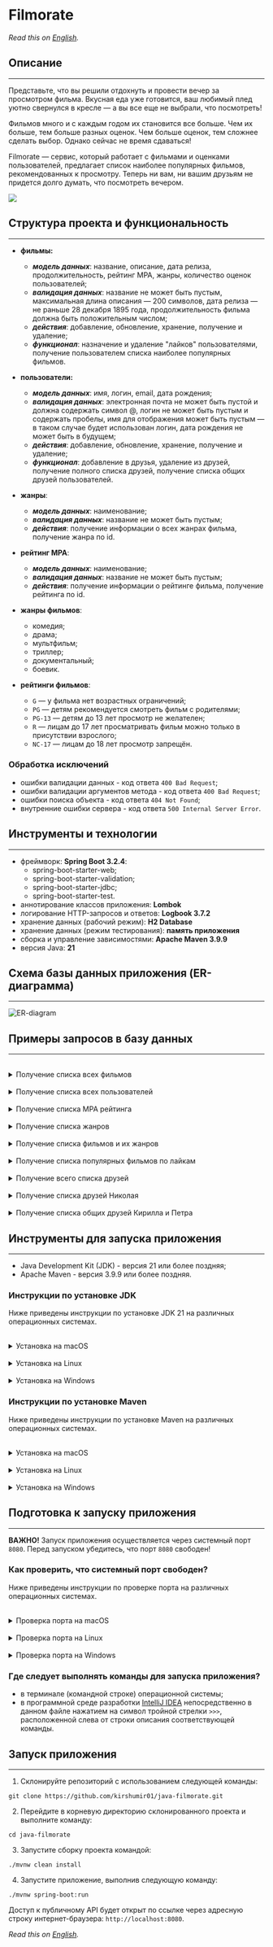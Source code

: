 # Filmorate

*Read this on [English](README.en.md).*

## Описание
___
Представьте, что вы решили отдохнуть и провести вечер за просмотром фильма. Вкусная еда уже готовится, ваш любимый плед уютно свернулся в кресле — а вы все еще не выбрали, что посмотреть!

Фильмов много и с каждым годом их становится все больше. Чем их больше, тем больше разных оценок. Чем больше оценок, тем сложнее сделать выбор. Однако сейчас не время сдаваться!

Filmorate — сервис, который работает с фильмами и оценками пользователей, предлагает список наиболее популярных фильмов, рекомендованных к просмотру. Теперь ни вам, ни вашим друзьям не придется долго думать, что посмотреть вечером.

![](https://github.com/kirshumir01/java-filmorate/blob/main/filmorate-picture.png)

## Структура проекта и функциональность
___

- **фильмы:**
  - **_модель данных_**: название, описание, дата релиза, продолжительность, рейтинг MPA, жанры, количество оценок пользователей;
  - **_валидация данных_**: название не может быть пустым, максимальная длина описания — 200 символов, дата релиза — не раньше 28 декабря 1895 года, продолжительность фильма должна быть положительным числом;
  - **_действия_**: добавление, обновление, хранение, получение и удаление;
  - **_функционал_**: назначение и удаление "лайков" пользователями, получение пользователем списка наиболее популярных фильмов.

- **пользователи:**
  - **_модель данных_**: имя, логин, email, дата рождения;
  - **_валидация данных_**: электронная почта не может быть пустой и должна содержать символ @, логин не может быть пустым и содержать пробелы, имя для отображения может быть пустым — в таком случае будет использован логин, дата рождения не может быть в будущем;
  - **_действия_**: добавление, обновление, хранение, получение и удаление;
  - **_функционал_**: добавление в друзья, удаление из друзей, получение полного списка друзей, получение списка общих друзей пользователей.

- **жанры**:
  - **_модель данных_**: наименование;
  - **_валидация данных_**: название не может быть пустым;
  - **_действия_**: получение информации о всех жанрах фильма, получение жанра по id.

- **рейтинг MPA**:
  - **_модель данных_**: наименование;
  - **_валидация данных_**: название не может быть пустым;
  - **_действия_**: получение информации о рейтинге фильма, получение рейтинга по id.

- **жанры фильмов**:
  - комедия;
  - драма;
  - мультфильм;
  - триллер;
  - документальный;
  - боевик.

- **рейтинги фильмов**:
  - ```G``` — у фильма нет возрастных ограничений;
  - ```PG``` — детям рекомендуется смотреть фильм с родителями;
  - ```PG-13``` — детям до 13 лет просмотр не желателен;
  - ```R``` — лицам до 17 лет просматривать фильм можно только в присутствии взрослого;
  - ```NC-17``` — лицам до 18 лет просмотр запрещён.

### Обработка исключений
- ошибки валидации данных - код ответа ```400 Bad Request```;
- ошибки валидации аргументов метода - код ответа ```400 Bad Request```;
- ошибки поиска объекта - код ответа ```404 Not Found```;
- внутренние ошибки сервера - код ответа ```500 Internal Server Error```.

## Инструменты и технологии
___

- фреймворк: **Spring Boot 3.2.4**:
  - spring-boot-starter-web;
  - spring-boot-starter-validation;
  - spring-boot-starter-jdbc;
  - spring-boot-starter-test.
- аннотирование классов приложения: **Lombok**
- логирование HTTP-запросов и ответов: **Logbook 3.7.2**
- хранение данных (рабочий режим): **H2 Database**
- хранение данных (режим тестирования): **память приложения**
- сборка и управление зависимостями: **Apache Maven 3.9.9**
- версия Java: **21**

## Схема базы данных приложения (ER-диаграмма)
___

![ER-diagram](https://github.com/kirshumir01/java-filmorate/blob/main/java-filmorate-diagram.png)

## Примеры запросов в базу данных
___

<br>

<details>

<summary> Получение списка всех фильмов </summary>

```sql
SELECT *
FROM films;
```

| film\_id | name          | description                                                                                                                                                                                              | release\_date | duration | mpa\_rating\_id |
|:---------|:--------------|:---------------------------------------------------------------------------------------------------------------------------------------------------------------------------------------------------------|:--------------|:---------|:----------------|
| 1        | Гладиатор     | Римская империя. Бесстрашного и благородного генерала Максимуса боготворят солдаты, а старый император Марк Аврелий безгранично доверяет ему и относится как к сыну.                                     | 2000-05-01    | 155      | 4               |
| 2        | Титаник <br/> | В первом и последнем плавании шикарного «Титаника» встречаются двое. Пассажир нижней палубы Джек выиграл билет в карты, а богатая наследница Роза отправляется в Америку, чтобы выйти замуж по расчёту.  | 1997-11-01    | 194      | 3               |

</details>

<br>

<details>

<summary> Получение списка всех пользователей </summary>

```sql
SELECT *
FROM users;
```

| user\_id | email       | login | name    | birthday   |
|:---------|:------------|:------|:--------|:-----------|
| 1        | user1@ya.ru | user1 | Николай | 1990-02-12 |
| 2        | user2@ya.ru | user2 | Кирилл  | 1993-11-01 |
| 3        | user3@ya.ru | user3 | Петр    | 1997-03-08 |

</details>

<br>

<details>

<summary> Получение списка MPA рейтинга </summary>

```sql
SELECT *
FROM mpa_ratings;
```

| mpa\_rating\_id | name  |
|:----------------|:------|
| 1               | G     |
| 2               | PG    |
| 3               | PG-13 |
| 4               | R     |
| 5               | NC-17 |

</details>

<br>

<details>

<summary> Получение списка жанров </summary>

```sql
SELECT *
FROM genres;
```

| name           | genre\_id |
|:---------------|:----------|
| Комедия        | 1         |
| Драма          | 2         |
| Мультфильм     | 3         |
| Триллер        | 4         |
| Документальный | 5         |
| Боевик         | 6         |

</details>

<br>

<details>

<summary> Получение списка фильмов и их жанров </summary>

```sql
SELECT f.name,
       g.name
FROM films f
         LEFT JOIN film_genres fg ON f.film_id = fg.film_id
         LEFT JOIN genres g ON fg.genre_id = g.genre_id;
```

| name          | name   |
|:--------------|:-------|
| Гладиатор     | Драма  |
| Гладиатор     | Боевик |
| Титаник <br/> | Драма  |

</details>

<br>

<details>

<summary> Получение списка популярных фильмов по лайкам </summary>

```sql
SELECT f.name,
       count(f.name) likes
FROM films f
         LEFT JOIN likes l ON f.film_id = l.film_id
GROUP BY f.name
ORDER BY count(f.name) DESC;
```

| name          | likes |
|:--------------|:------|
| Гладиатор     | 4     |
| Титаник <br/> | 3     |

</details>

<br>

<details>

<summary> Получение всего списка друзей </summary>

```sql
SELECT *
FROM users
         LEFT JOIN friendship f ON users.user_id = f.friend_id;
```

| user\_id | email       | login | name    | birthday   | user\_id | friend\_id | friendship\_status |
|:---------|:------------|:------|:--------|:-----------|:---------|:-----------|:-------------------|
| 1        | user1@ya.ru | user1 | Николай | 1990-02-12 | 1        | 2          | true               |
| 1        | user2@ya.ru | user2 | Кирилл  | 1993-11-01 | 2        | 1          | true               |
| 2        | user3@ya.ru | user3 | Петр    | 1997-03-08 | 3        | 1          | true               |

</details>

<br>

<details>

<summary> Получение списка друзей Николая </summary>

```sql
SELECT *
FROM users
WHERE user_id IN (SELECT f.friend_id
                  FROM users u
                           JOIN friendship f ON u.user_id = f.user_id
                  WHERE u.user_id = 1);
```

| user\_id | email         | login  | name   | birthday   |
|:---------|:--------------|:-------|:-------|:-----------|
| 2        | user2@ya.ru   | user2  | Кирилл | 1993-11-01 |
| 3        | user3@ya.ru   | user3  | Петр   | 1997-03-08 |

</details>

<br>

<details>

<summary> Получение списка общих друзей Кирилла и Петра </summary>

```sql
SELECT *
FROM users
WHERE user_id IN
      (SELECT friend_id
       FROM users u
                JOIN friendship f ON u.user_id = f.user_id
       WHERE u.user_id = 2
         AND f.is_confirmed = 'true')
  AND user_id IN
      (SELECT friend_id
       FROM users u
                JOIN friendship f ON u.user_id = f.user_id
       WHERE u.user_id = 3
         AND f.is_confirmed = 'true');
```

| user\_id | email             | login | name    | birthday   |
|:---------|:------------------|:------|:--------|:-----------|
| 1        | user1@ya.ru       | user1 | Николай | 1990-02-12 |

</details>

## Инструменты для запуска приложения
___

- Java Development Kit (JDK) - версия 21 или более поздняя;
- Apache Maven - версия 3.9.9 или более поздняя.

### Инструкции по установке JDK

Ниже приведены инструкции по установке JDK 21 на различных операционных системах.

<br>

<details>

<summary> Установка на macOS </summary>

Установите Homebrew запуском следующей команды в терминале (командной строке) операционной системы:

```shell
/bin/bash -c "$(curl -fsSL https://raw.githubusercontent.com/Homebrew/install/HEAD/install.sh)"
```

Установите JDK 21 с помощью Homebrew:

```shell
brew install openjdk@21
```

Создайте символическую ссылку, чтобы система могла найти JDK:

```shell
sudo ln -sfn /opt/homebrew/opt/openjdk@21/libexec/openjdk.jdk /Library/Java/JavaVirtualMachines/openjdk-21.jdk
```

Добавьте JDK 21 в PATH. Откройте файл .zshrc (или .bash_profile, в зависимости от используемой оболочки) и добавьте следующую строку:

```
echo 'export PATH="/opt/homebrew/opt/openjdk@21/bin:$PATH"' >> ~/.zshrc
```

Перезагрузите терминал или примените изменения с помощью команды:

```shell
source ~/.zshrc
```

Проверьте установленную версию Java:

```shell
java -version
```
</details>

<br>

<details>

<summary> Установка на Linux </summary>

Откройте терминал и выполните команду для обновления списка пакетов:

```shell
sudo apt update
```

Установите JDK 21:

```shell
sudo apt install openjdk-21-jdk
```

Убедитесь, что JDK установлен и настроен корректно:

```shell
java -version
```

</details>

<br>

<details>

<summary> Установка на Windows </summary>

1. Скачайте установочный файл JDK 21 с официального сайта [Oracle](https://www.oracle.com/java/technologies/javase/jdk21-archive-downloads.html) или OpenJDK.

2. Запустите установочный файл и следуйте инструкциям установщика.

3. После установки настройте переменную среды JAVA_HOME:
  - откройте ```Системные настройки``` > ```Переменные среды```;
  - в разделе ```Системные переменные``` нажмите ```Создать``` и введите:
    - имя переменной: ```JAVA_HOME```
    - значение переменной: путь к установленной JDK (например, ```C:\Program Files\Java\jdk-21```).
  - добавьте ```JAVA_HOME\bin``` в переменную Path.

4. Проверьте версию Java в командной строке:

```shell
java -version
```

</details>

### Инструкции по установке Maven

Ниже приведены инструкции по установке Maven на различных операционных системах.

<br>

<details>

<summary> Установка на macOS </summary>

Установите Homebrew, если он еще не установлен:

```shell
/bin/bash -c "$(curl -fsSL https://raw.githubusercontent.com/Homebrew/install/HEAD/install.sh)"
```

Установите Maven с помощью Homebrew:

```shell
brew install maven
```

Проверьте версию Maven, чтобы убедиться в правильной установке:

```shell
mvn -version
```

</details>

<br>

<details>

<summary> Установка на Linux </summary>

Откройте терминал и загрузите Apache Maven 3.9.9:

```shell
wget https://downloads.apache.org/maven/maven-3/3.9.9/binaries/apache-maven-3.9.9-bin.tar.gz
```

Распакуйте архив:

```shell
tar xzvf apache-maven-3.9.9-bin.tar.gz
```

Переместите распакованную папку в директорию /opt/:

```shell
sudo mv apache-maven-3.9.9 /opt/maven
```

Добавьте Maven в PATH. Откройте файл .bashrc или .zshrc и добавьте следующую строку:

```
export PATH=/opt/maven/bin:$PATH
```
Примените изменения:

```shell
source ~/.bashrc
```

Проверьте версию Maven:

```shell
mvn -version
```

</details>

<br>

<details>

<summary> Установка на Windows </summary>

1. Скачайте установочный архив Maven 3.9.9 с [официального сайта](https://maven.apache.org/download.cgi).

2. Распакуйте архив в удобное место, например ```C:\Program Files\Maven```.

3. Настройте переменные среды:
  - откройте ```Системные настройки``` > ```Переменные среды```.
  - в разделе ```Системные переменные``` нажмите ```Создать``` и добавьте:
    - имя переменной: ```MAVEN_HOME```
    - значение переменной: путь к папке Maven, например ```C:\Program Files\Maven```.
  - найдите переменную Path, выберите ее и нажмите ```Изменить```. Добавьте новый путь: ```%MAVEN_HOME%\bin```.

4. Перезапустите командную строку и проверьте версию Maven:

```shell
mvn -version
```

</details>

## Подготовка к запуску приложения
___

**ВАЖНО!** Запуск приложения осуществляется через системный порт ```8080```. Перед запуском убедитесь, что порт ```8080``` свободен!

### Как проверить, что системный порт свободен?

Ниже приведены инструкции по проверке порта на различных операционных системах.

<br>

<details>

<summary> Проверка порта на macOS </summary>

Откройте терминал.

Выполните следующую команду, заменив ```PORT``` на номер порта, который нужно проверить:

```
lsof -i :PORT
```

Если порт занят, команда выведет список процессов, использующих порт. Для завершения процесса используйте команду:

```
kill -9 PID
```
где ```PID``` — идентификатор процесса из вывода предыдущей команды.

Если порт свободен, команда не вернет никаких данных.

</details>

<br>

<details>

<summary> Проверка порта на Linux </summary>

Откройте терминал.

Выполните следующую команду, заменив ```PORT``` на номер порта:

```
sudo lsof -i :PORT
```

Если порт занят, команда выведет список процессов, использующих порт. Для завершения процесса используйте команду:

```
sudo kill -9 PID
```
где ```PID``` — идентификатор процесса из вывода предыдущей команды.

Если порт свободен, команда не вернет никаких данных.

</details>

<br>

<details>

<summary> Проверка порта на Windows </summary>

Откройте командную строку (cmd) или PowerShell с правами администратора.

Выполните следующую команду, заменив ```PORT``` на номер порта:

```
netstat -aon | findstr :PORT
```

Если порт занят, команда выведет информацию о процессе, использующем порт. Обратите внимание на PID (идентификатор процесса).

Чтобы завершить процесс, откройте ```Диспетчер задач```, перейдите на вкладку ```Подробности```, найдите процесс с соответствующим PID и завершите его.

Если порт свободен, команда не вернет никаких данных.

</details>

### Где следует выполнять команды для запуска приложения?

- в терминале (командной строке) операционной системы;
- в программной среде разработки [IntelliJ IDEA](https://www.jetbrains.com/ru-ru/idea/download/other.html) непосредственно в данном файле нажатием на символ тройной стрелки ```>>>```, расположенной слева от строки описания соответствующей команды.

## Запуск приложения
___

1. Склонируйте репозиторий с использованием следующей команды:

```shell
git clone https://github.com/kirshumir01/java-filmorate.git
```

2. Перейдите в корневую директорию склонированного проекта и выполните команду:

```shell
cd java-filmorate
```

3. Запустите сборку проекта командой:

```shell
./mvnw clean install
```

4. Запустите приложение, выполнив следующую команду:

```shell
./mvnw spring-boot:run
```

Доступ к публичному API будет открыт по ссылке через адресную строку интернет-браузера: `http://localhost:8080`.

*Read this on [English](README.en.md).*